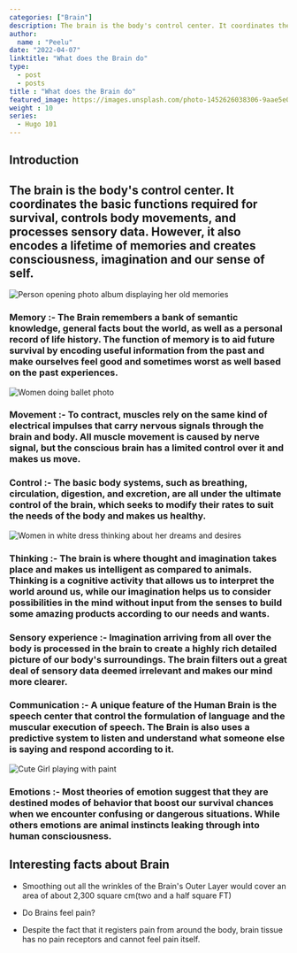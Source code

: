 ```yaml
---
categories: ["Brain"]
description: The brain is the body's control center. It coordinates the basic functions required for survival, controls body movements, and processes sensory data. However, it also encodes a lifetime of memories and creates consciousness, imagination and our sense of self.
author:
  name : "Peelu"
date: "2022-04-07"
linktitle: "What does the Brain do"
type: 
  - post
  - posts
title : "What does the Brain do"
featured_image: https://images.unsplash.com/photo-1452626038306-9aae5e071dd3?ixlib=rb-1.2.1&ixid=MnwxMjA3fDB8MHxwaG90by1wYWdlfHx8fGVufDB8fHx8&auto=format&fit=crop&w=1174&q=80
weight : 10
series:  
  - Hugo 101
---
```


## Introduction

## The brain is the body's control center. It coordinates the basic functions required for survival, controls body movements, and processes sensory data. However, it also encodes a lifetime of memories and creates consciousness, imagination and our sense of self.

![Person opening photo album displaying her old memories](/Memories1.webp)

### Memory :- The Brain remembers a bank of semantic knowledge, general facts bout the world, as well as a personal record of life history. The function of memory is to aid future survival by encoding useful information from the past and make ourselves feel good and sometimes worst as well based on the past experiences.

![Women doing ballet photo](https://images.unsplash.com/photo-1518834107812-67b0b7c58434?ixlib=rb-1.2.1&ixid=MnwxMjA3fDB8MHxwaG90by1wYWdlfHx8fGVufDB8fHx8&auto=format&fit=crop&w=435&q=80)

### Movement :- To contract, muscles rely on the same kind of electrical impulses that carry nervous signals through the brain and body. All muscle movement is caused by nerve signal, but the conscious brain has a limited control over it and makes us move.

### Control :- The basic body systems, such as breathing, circulation, digestion, and excretion, are all under the ultimate control of the brain, which seeks to modify their rates to suit the needs of the body and makes us healthy.

![Women in white dress thinking about her dreams and desires](https://images.unsplash.com/photo-1584473457409-ae5c91d7d8b1?ixlib=rb-1.2.1&ixid=MnwxMjA3fDB8MHxwaG90by1wYWdlfHx8fGVufDB8fHx8&auto=format&fit=crop&w=387&q=80)

### Thinking :- The brain is where thought and imagination takes place and makes us intelligent as compared to animals. Thinking is a cognitive activity that allows us to interpret the world around us, while our imagination helps us to consider possibilities in the mind without input from the senses to build some amazing products according to our needs and wants.

### Sensory experience :- Imagination arriving from all over the body is processed in the brain to create a highly rich detailed picture of our body's surroundings. The brain filters out a great deal of sensory data deemed irrelevant and makes our mind more clearer.

### Communication :- A unique feature of the Human Brain is the speech center that control the formulation of language and the muscular execution of speech. The Brain is also uses a predictive system to listen and understand what someone else is saying and respond according to it.

![Cute Girl playing with paint](https://images.unsplash.com/photo-1503454537195-1dcabb73ffb9?ixlib=rb-1.2.1&ixid=MnwxMjA3fDB8MHxwaG90by1wYWdlfHx8fGVufDB8fHx8&auto=format&fit=crop&w=386&q=80)

### Emotions :- Most theories of emotion suggest that they are destined modes of behavior that boost our survival chances when we encounter confusing or dangerous situations. While others emotions are animal instincts leaking through into human consciousness.

## Interesting facts about Brain

- Smoothing out all the wrinkles of the Brain's Outer Layer would cover an area of about 2,300 square cm(two and a half square FT)

- Do Brains feel pain?

- Despite the fact that it registers pain from around the body, brain tissue has no pain receptors and cannot feel pain itself.



